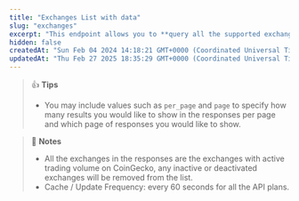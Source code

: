 ```yaml
---
title: "Exchanges List with data"
slug: "exchanges"
excerpt: "This endpoint allows you to **query all the supported exchanges with exchanges’ data (ID, name, country, ...) that have active trading volumes on CoinGecko**"
hidden: false
createdAt: "Sun Feb 04 2024 14:18:21 GMT+0000 (Coordinated Universal Time)"
updatedAt: "Thu Feb 27 2025 18:35:29 GMT+0000 (Coordinated Universal Time)"
---
```

> 👍 **Tips**
> 
> - You may include values such as `per_page` and `page` to specify how many results you would like to show in the responses per page and which page of responses you would like to show.

> 📘 **Notes**
> 
> - All the exchanges in the responses are the exchanges with active trading volume on CoinGecko, any inactive or deactivated exchanges will be removed from the list.
> - Cache / Update Frequency: every 60 seconds for all the API plans.
